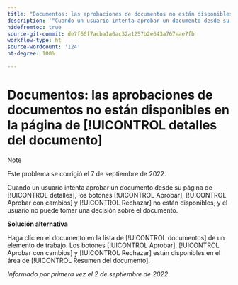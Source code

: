 ```yaml
---
title: "Documentos: las aprobaciones de documentos no están disponibles en la página de detalles del documento"
description: '"Cuando un usuario intenta aprobar un documento desde su página de detalles, los botones [!UICONTROL Aprobar], [!UICONTROL Aprobar con cambios] y [!UICONTROL Rechazar] no están disponibles, y el usuario no puede tomar una decisión sobre el documento".'
hidefromtoc: true
source-git-commit: de7f66f7acba1a0ac32a1257b2e643a767eae7fb
workflow-type: ht
source-wordcount: '124'
ht-degree: 100%

---
```



# Documentos: las aprobaciones de documentos no están disponibles en la página de [!UICONTROL detalles del documento]

>[!NOTE]
>
>Este problema se corrigió el 7 de septiembre de 2022.

Cuando un usuario intenta aprobar un documento desde su página de [!UICONTROL detalles], los botones [!UICONTROL Aprobar], [!UICONTROL Aprobar con cambios] y [!UICONTROL Rechazar] no están disponibles, y el usuario no puede tomar una decisión sobre el documento.

**Solución alternativa**

Haga clic en el documento en la lista de [!UICONTROL documentos] de un elemento de trabajo. Los botones [!UICONTROL Aprobar], [!UICONTROL Aprobar con cambios] y [!UICONTROL Rechazar] están disponibles en el área de [!UICONTROL Resumen del documento].

_Informado por primera vez el 2 de septiembre de 2022._

